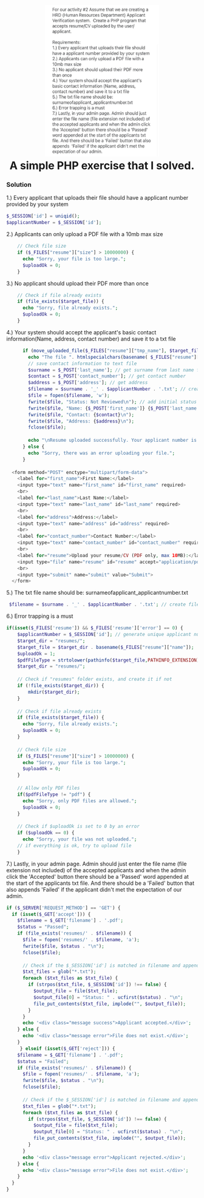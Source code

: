 <h1 align="center">
  <br>
  <a href="https://github.com/mkdirlove/PHP-Exercise"><img src="https://github.com/mkdirlove/PHP-Exercise/blob/main/task.jpg" width="300" height="400" alt="PHP-Exercise"></a>
  <br>
  A simple PHP exercise that I solved.
  <br>
</h1>

### Solution

1.) Every applicant that uploads their file should have a applicant number provided by your system
```php
$_SESSION['id'] = uniqid();
$applicantNumber = $_SESSION['id'];
```
2.) Applicants can only upload a PDF file with a 10mb max size
```php
    // Check file size
    if ($_FILES["resume"]["size"] > 10000000) {
      echo "Sorry, your file is too large.";
      $uploadOk = 0;
    }
```
3.) No applicant should upload their PDF more  than once
```php
    // Check if file already exists
    if (file_exists($target_file)) {
      echo "Sorry, file already exists.";
      $uploadOk = 0;
    }
```
4.) Your system should accept the applicant's basic contact information(Name, address, contact number) and save it to a txt file
```php
      if (move_uploaded_file($_FILES["resume"]["tmp_name"], $target_file)) {
        echo "The file ". htmlspecialchars(basename( $_FILES["resume"]["name"])). " has been uploaded.";
        // save contact information to text file
        $surname = $_POST['last_name']; // get surname from last name field
        $contact = $_POST['contact_number']; // get contact number
        $address = $_POST['address']; // get address
        $filename = $surname . '_' . $applicantNumber . '.txt'; // create filename for contact information text file
        $file = fopen($filename, 'w');
        fwrite($file, "Status: Not Reviewed\n"); // add initial status
        fwrite($file, "Name: {$_POST['first_name']} {$_POST['last_name']}\n"); // concatenate first and last names and add to text file
        fwrite($file, "Contact: {$contact}\n");
        fwrite($file, "Address: {$address}\n");
        fclose($file);
        
        echo "\nResume uploaded successfully. Your applicant number is {$applicantNumber}.";
      } else {
        echo "Sorry, there was an error uploading your file.";
      }

  <form method="POST" enctype="multipart/form-data">
    <label for="first_name">First Name:</label>
    <input type="text" name="first_name" id="first_name" required>
    <br>
    <label for="last_name">Last Name:</label>
    <input type="text" name="last_name" id="last_name" required>
    <br>
    <label for="address">Address:</label>
    <input type="text" name="address" id="address" required>
    <br>
    <label for="contact_number">Contact Number:</label>
    <input type="text" name="contact_number" id="contact_number" required>
    <br>
    <label for="resume">Upload your resume/CV (PDF only, max 10MB):</label>
    <input type="file" name="resume" id="resume" accept="application/pdf" max-size="10485760">
    <br>
    <input type="submit" name="submit" value="Submit">
  </form>
```
5.) The txt file name should be: surnameofapplicant_applicantnumber.txt
```php
 $filename = $surname . '_' . $applicantNumber . '.txt'; // create filename for contact information text file
```
6.) Error trapping is a must
```php
if(isset($_FILES['resume']) && $_FILES['resume']['error'] == 0) {
    $applicantNumber = $_SESSION['id']; // generate unique applicant number
    $target_dir = "resumes/";
    $target_file = $target_dir . basename($_FILES["resume"]["name"]);
    $uploadOk = 1;
    $pdfFileType = strtolower(pathinfo($target_file,PATHINFO_EXTENSION));
    $target_dir = "resumes/";

    // Check if "resumes" folder exists, and create it if not
    if (!file_exists($target_dir)) {
        mkdir($target_dir);
    }
      
    // Check if file already exists
    if (file_exists($target_file)) {
      echo "Sorry, file already exists.";
      $uploadOk = 0;
    }
  
    // Check file size
    if ($_FILES["resume"]["size"] > 10000000) {
      echo "Sorry, your file is too large.";
      $uploadOk = 0;
    }
  
    // Allow only PDF files
    if($pdfFileType != "pdf") {
      echo "Sorry, only PDF files are allowed.";
      $uploadOk = 0;
    }
  
    // Check if $uploadOk is set to 0 by an error
    if ($uploadOk == 0) {
      echo "Sorry, your file was not uploaded.";
    // if everything is ok, try to upload file
    }
```

7.) Lastly, in your admin page. Admin should just enter the file name (file extension not included) of the accepted applicants and when the admin click the 'Accepted' button there should be a 'Passed' word appended at the start of the applicants txt file. And there should be a 'Failed' button that also appends 'Failed' if the applicant didn't met the expectation of our admin.
```php
if ($_SERVER['REQUEST_METHOD'] == 'GET') {
  if (isset($_GET['accept'])) {
    $filename = $_GET['filename'] . '.pdf';
    $status = "Passed";
    if (file_exists('resumes/' . $filename)) {
      $file = fopen('resumes/' . $filename, 'a');
      fwrite($file, $status . "\n");
      fclose($file);
      
      // Check if the $_SESSION['id'] is matched in filename and append status
      $txt_files = glob("*.txt");
      foreach ($txt_files as $txt_file) {
        if (strpos($txt_file, $_SESSION['id']) !== false) {
          $output_file = file($txt_file);
          $output_file[0] = "Status: " . ucfirst($status) . "\n";
          file_put_contents($txt_file, implode("", $output_file));
        }
      }
      echo '<div class="message success">Applicant accepted.</div>';
    } else {
      echo '<div class="message error">File does not exist.</div>';
    }
     } elseif (isset($_GET['reject'])) {
    $filename = $_GET['filename'] . '.pdf';
    $status = "Failed";
    if (file_exists('resumes/' . $filename)) {
      $file = fopen('resumes/' . $filename, 'a');
      fwrite($file, $status . "\n");
      fclose($file);
      
      // Check if the $_SESSION['id'] is matched in filename and append status
      $txt_files = glob("*.txt");
      foreach ($txt_files as $txt_file) {
        if (strpos($txt_file, $_SESSION['id']) !== false) {
          $output_file = file($txt_file);
          $output_file[0] = "Status: " . ucfirst($status) . "\n";
          file_put_contents($txt_file, implode("", $output_file));
        }
      }
      echo '<div class="message error">Applicant rejected.</div>';
    } else {
      echo '<div class="message error">File does not exist.</div>';
    }
  }
}
```
